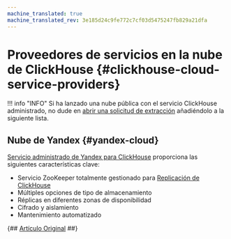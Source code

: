 ```yaml
---
machine_translated: true
machine_translated_rev: 3e185d24c9fe772c7cf03d5475247fb829a21dfa
---
```


# Proveedores de servicios en la nube de ClickHouse {#clickhouse-cloud-service-providers}

!!! info "INFO"
    Si ha lanzado una nube pública con el servicio ClickHouse administrado, no dude en [abrir una solicitud de extracción](https://github.com/ClickHouse/ClickHouse/edit/master/docs/en/commercial/cloud.md) añadiéndolo a la siguiente lista.

## Nube de Yandex {#yandex-cloud}

[Servicio administrado de Yandex para ClickHouse](https://cloud.yandex.com/services/managed-clickhouse?utm_source=referrals&utm_medium=clickhouseofficialsite&utm_campaign=link3) proporciona las siguientes características clave:

-   Servicio ZooKeeper totalmente gestionado para [Replicación de ClickHouse](../engines/table_engines/mergetree_family/replication.md)
-   Múltiples opciones de tipo de almacenamiento
-   Réplicas en diferentes zonas de disponibilidad
-   Cifrado y aislamiento
-   Mantenimiento automatizado

{## [Artículo Original](https://clickhouse.tech/docs/en/commercial/cloud/) ##}
